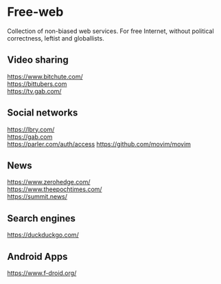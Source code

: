 # Free-web
Collection of non-biased web services. For free Internet, without political correctness, leftist and globallists.

## Video sharing
https://www.bitchute.com/<br/>
https://bittubers.com <br>
https://tv.gab.com/

## Social networks
https://lbry.com/<br/>
https://gab.com <br/>
https://parler.com/auth/access
https://github.com/movim/movim

## News
https://www.zerohedge.com/ <br/>
https://www.theepochtimes.com/ <br/>
https://summit.news/

## Search engines
https://duckduckgo.com/

## Android Apps
https://www.f-droid.org/
